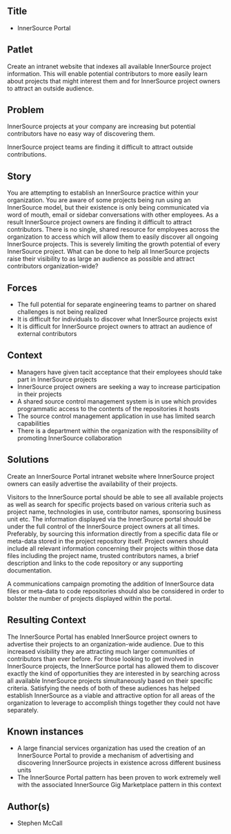 ## Title 

* InnerSource Portal

## Patlet

Create an intranet website that indexes all available InnerSource project information. This will enable potential contributors to more easily learn about projects that might interest them and for InnerSource project owners to attract an outside audience.

## Problem

InnerSource projects at your company are increasing but potential contributors have no easy way of discovering them.

InnerSource project teams are finding it difficult to attract outside contributions.


## Story

You are attempting to establish an InnerSource practice within your organization.  You are aware of some projects being run using an InnerSource model, but their existence is only being communicated via word of mouth, email or sidebar conversations with other employees.  As a result InnerSource project owners are finding it difficult to attract contributors.  There is no single, shared resource for employees across the organization to access which will allow them to easily discover all ongoing InnerSource projects.  This is severely limiting the growth potential of every InnerSource project.  What can be done to help all InnerSource projects raise their visibility to as large an audience as possible and attract contributors organization-wide?

## Forces

* The full potential for separate engineering teams to partner on shared challenges is not being realized
* It is difficult for individuals to discover what InnerSource projects exist
* It is difficult for InnerSource project owners to attract an audience of external contributors


## Context

* Managers have given tacit acceptance that their employees should take part in InnerSource projects
* InnerSource project owners are seeking a way to increase participation in their projects
* A shared source control management system is in use which provides programmatic access to the contents of the repositories it hosts
* The source control management application in use has limited search capabilities
* There is a department within the organization with the responsibility of promoting InnerSource collaboration 

## Solutions

Create an InnerSource Portal intranet website where InnerSource project owners can easily advertise the availability of their projects. 

Visitors to the InnerSource portal should be able to see all available projects as well as search for specific projects based on various criteria such as project name, technologies in use, contributor names, sponsoring business unit etc.  The information displayed via the InnerSource portal should be under the full control of the InnerSource project owners at all times.  Preferably, by sourcing this information directly from a specific data file or meta-data stored in the project repository itself.  Project owners should include all relevant information concerning their projects within those data files including the project name, trusted contributors names, a brief description and links to the code repository or any supporting documentation.  

A communications campaign promoting the addition of InnerSource data files or meta-data to code repositories should also be considered in order to bolster the number of projects displayed within the portal.

## Resulting Context

The InnerSource Portal has enabled InnerSource project owners to advertise their projects to an organization-wide audience.  Due to this increased visibility they are attracting much larger communities of contributors than ever before.  For those looking to get involved in InnerSource projects, the InnerSource portal has allowed them to discover exactly the kind of opportunities they are interested in by searching across all available InnerSource projects simultaneously based on their specific criteria.  Satisfying the needs of both of these audiences has helped establish InnerSource as a viable and attractive option for all areas of the organization to leverage to accomplish things together they could not have separately. 


## Known instances

* A large financial services organization has used the creation of an InnerSource Portal to provide a mechanism of advertising and discovering InnerSource projects in existence across different business units
* The InnerSource Portal pattern has been proven to work extremely well with the associated InnerSource Gig Marketplace pattern in this context

## Author(s)
* Stephen McCall
